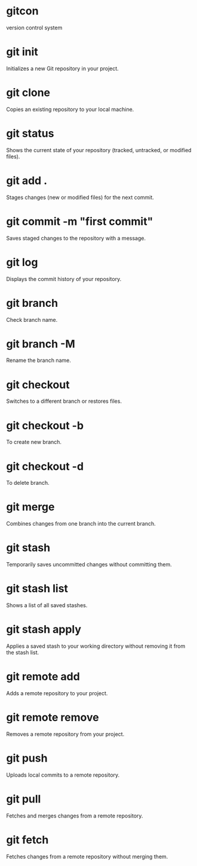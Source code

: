 # gitcon
version control system

# git init
Initializes a new Git repository in your project.

# git clone
Copies an existing repository to your local machine.

# git status
Shows the current state of your repository (tracked, untracked, or modified files).

# git add .
Stages changes (new or modified files) for the next commit.

# git commit -m "first commit"
Saves staged changes to the repository with a message.

# git log
Displays the commit history of your repository.

# git branch
Check branch name.

# git branch -M <branch name>
Rename the branch name.

# git checkout <branch name>
Switches to a different branch or restores files.

# git checkout -b <branch name>
To create new branch.

# git checkout -d <branch name>
To delete branch.

# git merge
Combines changes from one branch into the current branch.

# git stash
Temporarily saves uncommitted changes without committing them.

# git stash list
Shows a list of all saved stashes.

# git stash apply
Applies a saved stash to your working directory without removing it from the stash list.

# git remote add
Adds a remote repository to your project.

# git remote remove
Removes a remote repository from your project.

# git push
Uploads local commits to a remote repository.

# git pull
Fetches and merges changes from a remote repository.

# git fetch
Fetches changes from a remote repository without merging them.
